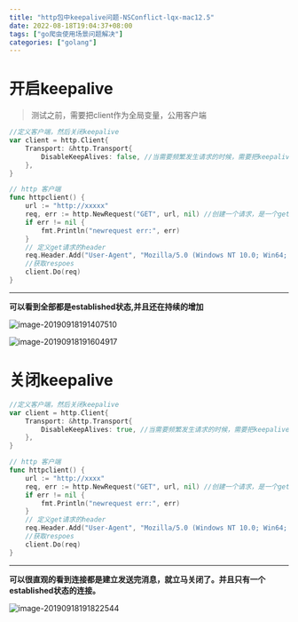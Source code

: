 ```yaml
---
title: "http包中keepalive问题-NSConflict-lqx-mac12.5"
date: 2022-08-18T19:04:37+08:00
tags: ["go爬虫使用场景问题解决"]
categories: ["golang"]
---
```


<!--more-->
# 开启keepalive

> 测试之前，需要把client作为全局变量，公用客户端

```GO
//定义客户端，然后关闭keepalive
var client = http.Client{
	Transport: &http.Transport{
		DisableKeepAlives: false, //当需要频繁发生请求的时候，需要把keepalive关闭掉。避免无限建立连接。
	},
}

// http 客户端
func httpclient() {
	url := "http://xxxxx"
	req, err := http.NewRequest("GET", url, nil) //创建一个请求，是一个get请求，Qurl，需要传入的参数是nil
	if err != nil {
		fmt.Println("newrequest err:", err)
	}
	// 定义get请求的header
	req.Header.Add("User-Agent", "Mozilla/5.0 (Windows NT 10.0; Win64; x64) AppleWebKit/537.36 (KHTML, like Gecko) Chrome/73.0.3683.86 Safari/537.36")
	//获取respoes
	client.Do(req)
}
```

---

**可以看到全部都是established状态,并且还在持续的增加**

![image-20190918191407510](/post/images/image-20190918191407510.png)

![image-20190918191604917](/post/images/image-20190918191604917.png)

# 关闭keepalive

```go
//定义客户端，然后关闭keepalive
var client = http.Client{
	Transport: &http.Transport{
		DisableKeepAlives: true, //当需要频繁发生请求的时候，需要把keepalive关闭掉。避免无限建立连接。
	},
}

// http 客户端
func httpclient() {
	url := "http://xxxx"
	req, err := http.NewRequest("GET", url, nil) //创建一个请求，是一个get请求，Qurl，需要传入的参数是nil
	if err != nil {
		fmt.Println("newrequest err:", err)
	}
	// 定义get请求的header
	req.Header.Add("User-Agent", "Mozilla/5.0 (Windows NT 10.0; Win64; x64) AppleWebKit/537.36 (KHTML, like Gecko) Chrome/73.0.3683.86 Safari/537.36")
	//获取respoes
	client.Do(req)
}
```
---

**可以很直观的看到连接都是建立发送完消息，就立马关闭了。并且只有一个established状态的连接。**

![image-20190918191822544](/post/images/image-20190918191822544.png)

